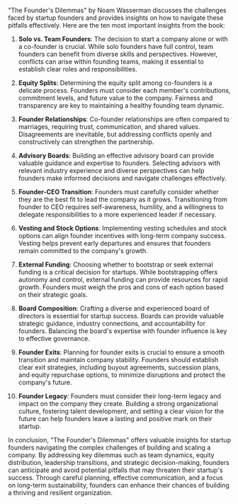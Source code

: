 "The Founder's Dilemmas" by Noam Wasserman discusses the challenges faced by startup founders and provides insights on how to navigate these pitfalls effectively. Here are the ten most important insights from the book:

1. **Solo vs. Team Founders**: The decision to start a company alone or with a co-founder is crucial. While solo founders have full control, team founders can benefit from diverse skills and perspectives. However, conflicts can arise within founding teams, making it essential to establish clear roles and responsibilities.

2. **Equity Splits**: Determining the equity split among co-founders is a delicate process. Founders must consider each member's contributions, commitment levels, and future value to the company. Fairness and transparency are key to maintaining a healthy founding team dynamic.

3. **Founder Relationships**: Co-founder relationships are often compared to marriages, requiring trust, communication, and shared values. Disagreements are inevitable, but addressing conflicts openly and constructively can strengthen the partnership.

4. **Advisory Boards**: Building an effective advisory board can provide valuable guidance and expertise to founders. Selecting advisors with relevant industry experience and diverse perspectives can help founders make informed decisions and navigate challenges effectively.

5. **Founder-CEO Transition**: Founders must carefully consider whether they are the best fit to lead the company as it grows. Transitioning from founder to CEO requires self-awareness, humility, and a willingness to delegate responsibilities to a more experienced leader if necessary.

6. **Vesting and Stock Options**: Implementing vesting schedules and stock options can align founder incentives with long-term company success. Vesting helps prevent early departures and ensures that founders remain committed to the company's growth.

7. **External Funding**: Choosing whether to bootstrap or seek external funding is a critical decision for startups. While bootstrapping offers autonomy and control, external funding can provide resources for rapid growth. Founders must weigh the pros and cons of each option based on their strategic goals.

8. **Board Composition**: Crafting a diverse and experienced board of directors is essential for startup success. Boards can provide valuable strategic guidance, industry connections, and accountability for founders. Balancing the board's expertise with founder influence is key to effective governance.

9. **Founder Exits**: Planning for founder exits is crucial to ensure a smooth transition and maintain company stability. Founders should establish clear exit strategies, including buyout agreements, succession plans, and equity repurchase options, to minimize disruptions and protect the company's future.

10. **Founder Legacy**: Founders must consider their long-term legacy and impact on the company they create. Building a strong organizational culture, fostering talent development, and setting a clear vision for the future can help founders leave a lasting and positive mark on their startup.

In conclusion, "The Founder's Dilemmas" offers valuable insights for startup founders navigating the complex challenges of building and scaling a company. By addressing key dilemmas such as team dynamics, equity distribution, leadership transitions, and strategic decision-making, founders can anticipate and avoid potential pitfalls that may threaten their startup's success. Through careful planning, effective communication, and a focus on long-term sustainability, founders can enhance their chances of building a thriving and resilient organization.